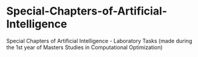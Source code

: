 # Special-Chapters-of-Artificial-Intelligence
Special Chapters of Artificial Intelligence - Laboratory Tasks (made during the 1st year of Masters Studies in Computational Optimization)
